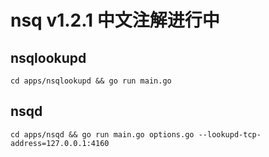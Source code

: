 nsq v1.2.1 中文注解进行中
===

nsqlookupd
-------
```
cd apps/nsqlookupd && go run main.go
```

nsqd
-------
```
cd apps/nsqd && go run main.go options.go --lookupd-tcp-address=127.0.0.1:4160
```
